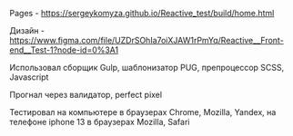 Pages - https://sergeykomyza.github.io/Reactive_test/build/home.html

Дизайн - https://www.figma.com/file/UZDrSOhIa7oiXJAW1rPmYq/Reactive__Front-end__Test-1?node-id=0%3A1

Использовал сборщик Gulp, шаблонизатор PUG,  препроцессор SCSS, Javascript

Прогнал через валидатор, perfect pixel

Тестировал на компьютере в браузерах Chrome, Mozilla, Yandex, на телефоне iphone 13 в браузерах Mozilla, Safari
